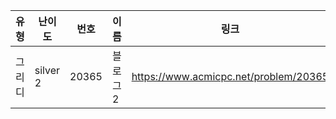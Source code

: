 |유형|난이도|번호|이름|링크|
|------|---|---|---|---|
|그리디|silver 2|20365|블로그2|https://www.acmicpc.net/problem/20365|
